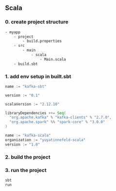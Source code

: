 
## Scala
### 0. create project structure
```bash
- myapp
    - project
        - build.properties
    - src
        - main
            - scala
                - Main.scala
    - build.sbt
```

### 1. add env setup in built.sbt

```scala
name := "kafka-sbt"

version := "0.1"

scalaVersion := "2.12.10"

libraryDependencies ++= Seq(
  "org.apache.kafka" % "kafka-clients" % "2.7.0",
  "org.apache.spark" %% "spark-core" % "3.0.0"
)

name := "kafka-scala"
organization := "yuyatinnefeld-scala"
version := "1.0"
```

### 2. build the project

### 3. run the project

```bash
sbt
run 
```
